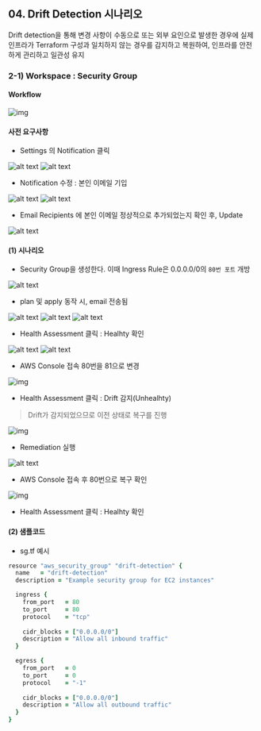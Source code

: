 ## 04. Drift Detection 시나리오
Drift detection을 통해 변경 사항이 수동으로 또는 외부 요인으로 발생한 경우에 실제 인프라가 Terraform 구성과 일치하지 않는 경우를 감지하고 복원하여, 인프라를 안전하게 관리하고 일관성 유지

### 2-1) Workspace : Security Group

#### Workflow
<!-- ![img](https://raw.githubusercontent.com/hyungwook0221/img/main/uPic/FFusSb.png) -->

![img](https://raw.githubusercontent.com/hyungwook0221/img/main/uPic/SW0mol.jpg)

#### 사전 요구사항
- Settings 의 Notification 클릭

![alt text](images/driftdetection-em1.png)
![alt text](images/driftdetection-em2.png)

- Notification 수정 : 본인 이메일 기입

![alt text](images/driftdetection-em3.png)
![alt text](images/driftdetection-em4.png)

- Email Recipients 에 본인 이메일 정상적으로 추가되었는지 확인 후, Update

![alt text](images/driftdetection-em5.png)


#### (1) 시나리오

- Security Group을 생성한다. 이때 Ingress Rule은 0.0.0.0/0의 `80번 포트` 개방

![alt text](images/drift1.png)

- plan 및 apply 동작 시, email 전송됨

![alt text](images/driftdetection-em6.png)
![alt text](images/driftdetection-em7.png)
![alt text](images/driftdetection-em8.png)


- Health Assessment 클릭 : Healhty 확인

![alt text](images/drift2.png)
![alt text](images/drift3.png)

- AWS Console 접속 80번을 81으로 변경

![img](https://raw.githubusercontent.com/hyungwook0221/img/main/uPic/rTVrgf.png)

- Health Assessment 클릭 : Drift 감지(Unhealhty)
> Drift가 감지되었으므로 이전 상태로 복구를 진행

![img](https://raw.githubusercontent.com/hyungwook0221/img/main/uPic/NUZ6p9.png)
- Remediation 실행

![alt text](images/drift4.png)

- AWS Console 접속 후 80번으로 복구 확인

![img](https://raw.githubusercontent.com/hyungwook0221/img/main/uPic/qRVtvs.png)

- Health Assessment 클릭 : Healhty 확인

#### (2) 샘플코드

- sg.tf 예시
```ruby
resource "aws_security_group" "drift-detection" {
  name   = "drift-detection"
  description = "Example security group for EC2 instances"

  ingress {
    from_port   = 80
    to_port     = 80
    protocol    = "tcp"
    
    cidr_blocks = ["0.0.0.0/0"]
    description = "Allow all inbound traffic"
  }

  egress {
    from_port   = 0
    to_port     = 0
    protocol    = "-1"
    
    cidr_blocks = ["0.0.0.0/0"]
    description = "Allow all outbound traffic"
  }
}
```

<!-- - Default VPC 를 사용하여 Security Group배포 
- Security Group의 Ingress 에 몇몇 규칙 추가하여 테라폼으로 배포 
- Security Group의 Ingress 규칙 추가 (AWS console로 메뉴얼 작업) 
- TFE의 drift detection -->